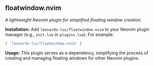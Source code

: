 ## floatwindow.nvim

*A lightweight Neovim plugin for simplified floating window creation.*

**Installation:**  Add `leonardo-luz/floatwindow.nvim` to your Neovim plugin manager (e.g., `init.lua` or `plugins.lua`).  For example:

```lua
{ 'leonardo-luz/floatwindow.nvim' }
```

**Usage:** This plugin serves as a dependency, simplifying the process of creating and managing floating windows for other Neovim plugins.

